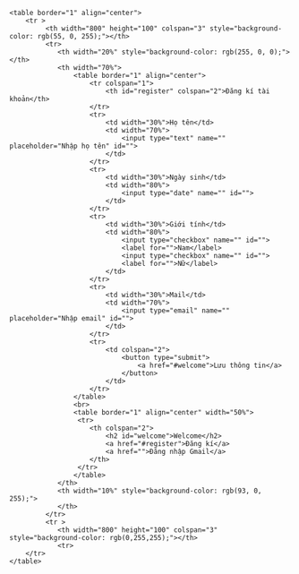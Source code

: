 
<title>Document</title>
</head>
<body>

    <table border="1" align="center">
        <tr >
             <th width="800" height="100" colspan="3" style="background-color: rgb(55, 0, 255);"></th>
             <tr>
                <th width="20%" style="background-color: rgb(255, 0, 0);"></th>
                <th width="70%">
                    <table border="1" align="center">
                        <tr colspan="1">
                            <th id="register" colspan="2">Đăng kí tài khoản</th>
                        </tr>
                        <tr>
                            <td width="30%">Họ tên</td>
                            <td width="70%">
                                <input type="text" name="" placeholder="Nhập họ tên" id="">
                            </td>
                        </tr>
                        <tr>
                            <td width="30%">Ngày sinh</td>
                            <td width="80%">
                                <input type="date" name="" id="">
                            </td>
                        </tr>
                        <tr>
                            <td width="30%">Giới tính</td>
                            <td width="80%">
                                <input type="checkbox" name="" id="">
                                <label for="">Nam</label>
                                <input type="checkbox" name="" id="">
                                <label for="">Nữ</label>
                            </td>
                        </tr>
                        <tr>
                            <td width="30%">Mail</td>
                            <td width="70%">
                                <input type="email" name="" placeholder="Nhập email" id="">
                            </td>
                        </tr>
                        <tr>
                            <td colspan="2">
                                <button type="submit">
                                    <a href="#welcome">Lưu thông tin</a>
                                </button>
                            </td>
                        </tr>
                    </table>
                    <br>
                    <table border="1" align="center" width="50%">               
                     <tr>
                        <th colspan="2">
                            <h2 id="welcome">Welcome</h2>
                            <a href="#register">Đăng kí</a> 
                            <a href="">Đăng nhập Gmail</a>   
                        </th>
                     </tr>
                    </table>
                </th>
                <th width="10%" style="background-color: rgb(93, 0, 255);">
                </th>
             </tr>
             <tr >
                <th width="800" height="100" colspan="3" style="background-color: rgb(0,255,255);"></th>
                <tr>
        </tr>
    </table>
</body>
</html>
